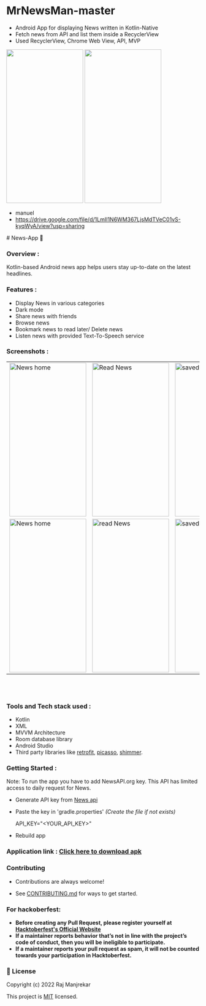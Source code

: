 # MrNewsMan-master


* Android App for displaying News written in Kotlin-Native <br>
* Fetch news from API and list them inside a RecyclerView  <br>
* Used RecyclerView, Chrome Web View, API, MVP  <br>


<p align="left">

<img src="https://user-images.githubusercontent.com/50077510/127983613-53221e1f-8288-427e-a481-ef966ed63d9d.jpg" width="200" height="400">

<img src="https://user-images.githubusercontent.com/50077510/127982481-27d45ba8-243e-4c25-aff7-12a881812460.gif" width="200" height="400">

* manuel
* https://drive.google.com/file/d/1LmII1N6WM367LjsMdTVeC01vS-kyqWyA/view?usp=sharing

</p>
# News-App 📰

### Overview :
Kotlin-based Android news app helps users stay up-to-date on the latest headlines.

### Features :
* Display News in various categories 
* Dark mode
* Share news with friends
* Browse news
* Bookmark news to read later/ Delete news
* Listen news with provided Text-To-Speech service

 ### Screenshots : 
 
 <table align="center">
  <tr>
    <td><img src="https://github.com/Raj-m01/News-App/blob/master/screenshots/mainactivity.jpeg" alt="News home" style="width:200px;height:400px;"></td>
    <td><img src="https://github.com/Raj-m01/News-App/blob/master/screenshots/read%20news%20activity.jpeg" alt="Read News" style="width:200px;height:400px;"></td>
    <td><img src="https://github.com/Raj-m01/News-App/blob/master/screenshots/saved%20news%20activity.jpeg" alt="saved" style="width:200px;height:400px;"></td>
  </tr>
  
  <tr>
    <td><img src="https://github.com/Raj-m01/News-App/blob/master/screenshots/home.jpeg" alt="News home" style="width:200px;height:400px;"></td>
    <td><img src="https://github.com/Raj-m01/News-App/blob/master/screenshots/browse.jpeg" alt="read News" style="width:200px;height:400px;"></td>
    <td><img src="https://github.com/Raj-m01/News-App/blob/master/screenshots/saved.jpeg" alt="saved news" style="width:200px;height:400px;"></td>
  </tr>
   
</table><br><br>

### Tools and Tech stack used : 

 * Kotlin
 * XML
 * MVVM Architecture
 * Room database library
 * Android Studio
 * Third party libraries like [retrofit](https://square.github.io/retrofit/), [picasso](https://square.github.io/picasso/), [shimmer](https://github.com/facebook/shimmer-android).

### Getting Started :
Note: To run the app you have to add NewsAPI.org key. This API has limited access to daily request for News. 
 * Generate API key from <a href="https://newsapi.org/">News api</a>
 *  Paste the key in 'gradle.properties' *(Create the file if not exists)*
 
    API_KEY="<YOUR_API_KEY>"
 * Rebuild app
 

### Application link : <a href="https://drive.google.com/file/d/1u0A4mCkY98cfavE32c6GH_bVp0v9wujr/view?usp=sharing">**Click here to download apk**</a>

### Contributing

   - Contributions are always welcome!

   - See [CONTRIBUTING.md](https://github.com/Raj-m01/News-App/blob/master/CONTRIBUTING.md) for ways to get started.

  
### For hackoberfest:

- **Before creating any Pull Request, please register yourself at [Hacktoberfest's Official Website](https://hacktoberfest.digitalocean.com/)**
- **If a maintainer reports behavior that’s not in line with the project’s code of conduct, then you will be ineligible to participate.**
- **If a maintainer reports your pull request as spam, it will not be counted towards your participation in Hacktoberfest.**


### 📝 License 

Copyright (c) 2022 Raj Manjrekar

This project is [MIT](https://github.com/Raj-m01/News-App/blob/master/License) licensed.
